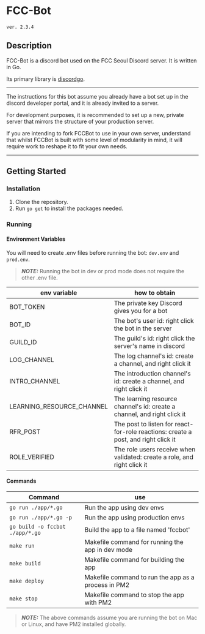 # **FCC-Bot**

`ver. 2.3.4`

## **Description**

FCC-Bot is a discord bot used on the FCC Seoul Discord server.
It is written in Go.

Its primary library is [discordgo](https://github.com/bwmarrin/discordgo).

---

The instructions for this bot assume you already have a bot set up in the discord developer portal, and it is already invited to a server.

For development purposes, it is recommended to set up a new, private server that mirrors the structure of your production server.

If you are intending to fork FCCBot to use in your own server, understand that whilst FCCBot is built with some level of modularity in mind, it will require work to reshape it to fit your own needs.

---

## **Getting Started**


### **Installation**

1. Clone the repository.
2. Run `go get` to install the packages needed.


### **Running**

#### **Environment Variables**

You will need to create .env files before running the bot: `dev.env` and `prod.env`.
>**_NOTE:_** Running the bot in dev or prod mode does not require the other .env file.

| **env variable**            | **how to obtain**                                                                   |
|---------------------------|------------------------------------------------------------------------------------|
| BOT_TOKEN                 | The private key Discord gives you for a bot                                        |
| BOT_ID                    | The bot's user id: right click the bot in the server                               |
| GUILD_ID                  | The guild's id: right click the server's name in discord                           |
| LOG_CHANNEL               | The log channel's id: create a channel, and right click it                         |
| INTRO_CHANNEL             | The introduction channel's id: create a channel, and right click it                |
| LEARNING_RESOURCE_CHANNEL | The learning resource channel's id: create a channel, and right click it           |
| RFR_POST                  | The post to listen for react-for-role reactions: create a post, and right click it |
| ROLE_VERIFIED             | The role users receive when validated: create a role, and right click it           |

#### **Commands**

| **Command**                   | use                                                 |
|-------------------------------|-----------------------------------------------------|
|`go run ./app/*.go`             | Run the app using dev envs                          |
| `go run ./app/*.go -p`          | Run the app using production envs                   |
| `go build -o fccbot ./app/*.go` | Build the app to a file named 'fccbot'              |
| `make run`                      | Makefile command for running the app in dev mode    |
| `make build`                    | Makefile command for building the app               |
| `make deploy`                 | Makefile command to run the app as a process in PM2 |
| `make stop`                    | Makefile command to stop the app with PM2           |

>**_NOTE:_** The above commands assume you are running the bot on Mac or Linux, and have PM2 installed globally.